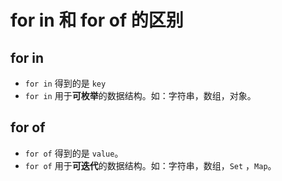 # for in 和 for of 的区别

## for in

- `for in` 得到的是 `key`
- `for in` 用于**可枚举**的数据结构。如：字符串，数组，对象。

## for of

- `for of` 得到的是 `value`。
- `for of` 用于**可迭代**的数据结构。如：字符串，数组，`Set` ，`Map`。